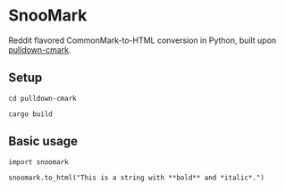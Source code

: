 # SnooMark

Reddit flavored CommonMark-to-HTML conversion in Python, built upon [pulldown-cmark](https://github.com/google/pulldown-cmark).

## Setup

    cd pulldown-cmark

    cargo build

## Basic usage

    import snoomark

    snoomark.to_html("This is a string with **bold** and *italic*.")

